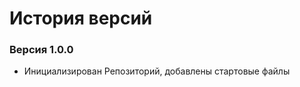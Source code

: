 История версий
==============


### Версия 1.0.0
* Инициализирован Репозиторий, добавлены стартовые файлы
